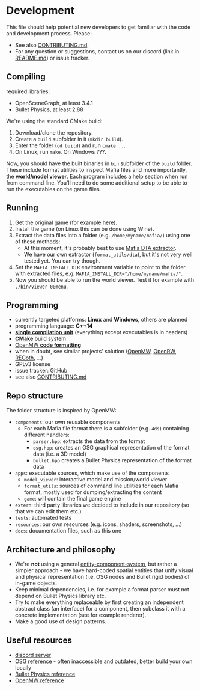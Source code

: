 # Development

This file should help potential new developers to get familiar with the code and development process. Please:

- See also [CONTRIBUTING.md](https://github.com/OpenMafia/OpenMF/tree/master/CONTRIBUTING.md).
- For any question or suggestions, contact us on our discord (link in [README.md](https://github.com/OpenMafia/OpenMF/tree/master/README.md)) or issue tracker.

## Compiling

required libraries:

- OpenSceneGraph, at least 3.4.1
- Bullet Physics, at least 2.88

We're using the standard CMake build:

1. Download/clone the repository.
2. Create a `build` subfolder in it (`mkdir build`).
3. Enter the folder (`cd build`) and run `cmake ..`.
4. On Linux, run `make`. On Windows ???.

Now, you should have the built binaries in `bin` subfolder of the `build` folder. These include format
utilities to inspect Mafia files and more importantly, the **world/model viewer**. Each program includes a help section
when run from command line. You'll need to do some additional setup to be able to run the executables
on the game files.

## Running

1. Get the original game (for example [here](http://store.steampowered.com/app/40990/Mafia/)).
2. Install the game (on Linux this can be done using Wine).
3. Extract the data files into a folder (e.g. `/home/myname/mafia/`) using one of these methods:
   - At this moment, it's probably best to use [Mafia DTA extractor](http://www.moddb.com/games/mafia/downloads/mafia-data-xtractor-v11).
   - We have our own extractor (`format_utils/dta`), but it's not very well tested yet. You can try though.
4. Set the `MAFIA_INSTALL_DIR` environment variable to point to the folder with extracted files, e.g. `MAFIA_INSTALL_DIR="/home/myname/mafia/"`.
5. Now you should be able to run the world viewer. Test it for example with `./bin/viewer 00menu`.

## Programming

- currently targeted platforms: **Linux** and **Windows**, others are planned
- programming language: **C++14**
- [**single compilation unit**](https://en.wikipedia.org/wiki/Single_Compilation_Unit)
(everything except executables is in headers)
- [**CMake**](https://cmake.org/) build system
- [OpenMW **code formatting**](https://wiki.openmw.org/index.php?title=Code_Formatting_Conventions)
- when in doubt, see similar projects' solution ([OpenMW](https://github.com/OpenMW/openmw),
[OpenRW](https://github.com/rwengine/openrw), [REGoth](https://github.com/REGoth-project/REGoth), ...)
- GPLv3 license
- issue tracker: GitHub
- see also [CONTRIBUTING.md](https://github.com/OpenMafia/OpenMF/tree/master/CONTRIBUTING.md)

## Repo structure

The folder structure is inspired by OpenMW:

- `components`: our own reusable components
  - For each Mafia file format there is a subfolder (e.g. `4ds`) containing different handlers:
    - `parser.hpp`: extracts the data from the format
    - `osg.hpp`: creates an OSG graphical representation of the format data (i.e. a 3D model)
    - `bullet.hpp` creates a Bullet Physics representation of the format data
- `apps`: executable sources, which make use of the components
  - `model_viewer`: interactive model and mission/world viewer
  - `format_utils`: sources of command line utilities for each Mafia format, mostly used for dumping/extracting the content
  - `game`: will contain the final game engine
- `extern`: third party libraries we decided to include in our repository (so that we can edit them etc.)
- `tests`: automated tests
- `resources`: our own resources (e.g. icons, shaders, screenshots, ...)
- `docs`: documentation files, such as this one

## Architecture and philosophy

- We're **not** using a general [entity-component-system](https://en.wikipedia.org/wiki/Entity%E2%80%93component%E2%80%93system),
but rather a simpler approach - we have hard-coded spatial entities that unify visual and physical representation (i.e. OSG nodes and
Bullet rigid bodies) of in-game objects.
- Keep minimal dependencies, i.e. for example a format parser must not depend on Bullet Physics library etc.
- Try to make everything replaceable by first creating an independent abstract class (an interface) for a component, then subclass it with
a concrete implementation (see for example renderer).
- Make a good use of design patterns.

## Useful resources

- [discord server](https://discord.gg/uXKnHEU)
- [OSG reference](http://public.vrac.iastate.edu/vancegroup/docs/OpenSceneGraphReferenceDocs-3.0/index.html) - often inaccessible and outdated, better build your own locally
- [Bullet Physics reference](http://bulletphysics.org/Bullet/BulletFull/index.html)
- [OpenMW reference](https://openmw.github.io/)
